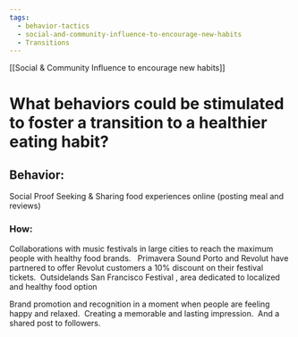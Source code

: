 ```yaml
---
tags:
  - behavior-tactics
  - social-and-community-influence-to-encourage-new-habits
  - Transitions
---
```

[[Social & Community Influence to encourage new habits]]

# **What behaviors could be stimulated to foster a transition to a healthier eating habit?**


## Behavior:
Social Proof Seeking & Sharing food experiences online (posting meal and reviews)


### How:
Collaborations with music festivals in large cities to reach the maximum people with healthy food brands.  
Primavera Sound Porto and Revolut have partnered to offer Revolut customers a 10% discount on their festival tickets.  Outsidelands San Francisco Festival , area dedicated to localized and healthy food option 

Brand promotion and recognition in a moment when people are feeling happy and relaxed.  Creating a memorable and lasting impression.  And  a shared post to followers. 

